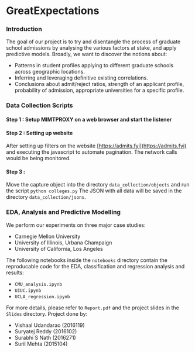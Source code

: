 # GreatExpectations

### Introduction

The goal of our project is to try and disentangle the process of graduate school admissions by analysing the various factors at stake, and apply predictive models. Broadly, we want to discover the notions about:
- Patterns in student profiles applying to different graduate schools across geographic locations.
- Inferring and leveraging definitive existing correlations.
- Conclusions about admit/reject ratios, strength of an applicant profile, probability of admission, appropriate universities for a specific profile.

### Data Collection Scripts
#### Step 1 : Setup MIMTPROXY on a web browser and start the listener

#### Step 2 : Setting up website
After setting up filters on the website [https://admits.fyi](https://admits.fyi) and executing the javascript to automate pagination. The network calls would be being monitored.

#### Step 3 : 
Move the capture object into the directory `data_collection/objects` and run the script 
```python colleges.py```
 The JSON with all data will be saved in the directory `data_collection/jsons`. 

### EDA, Analysis and Predictive Modelling

We perform our experiments on three major case studies:
- Carnegie Mellon University
- University of Illinois, Urbana Champaign
- University of California, Los Angeles

The following notebooks inside the `notebooks` directory contain the reproducable code for the EDA, classification and regression analysis and results:
- `CMU_analysis.ipynb`
- `UIUC.ipynb`
- `UCLA_regression.ipynb`

For more details, please refer to `Report.pdf` and the project slides in the `Slides` directory.
Project done by:
- Vishaal Udandarao (2016119)
- Suryatej Reddy (2016102)
- Surabhi S Nath (2016271)
- Suril Mehta (2015104)
